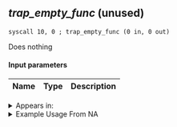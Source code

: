 ## *trap_empty_func* (unused)

`syscall 10, 0 ; trap_empty_func (0 in, 0 out)`

Does nothing

#### Input parameters
| Name | Type | Description
|------|------|------------




<details>
	<summary>Appears in:</summary>

</details>

<details>
	<summary>Example Usage From NA</summary>

</details>

